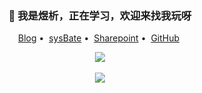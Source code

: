 <h3 align="center">👋 我是煜析，正在学习，欢迎来找我玩呀</h3>

<p align="center">
<!--<a href="https://0.0.0.0/">Personal Page</a>&nbsp;•&nbsp;-->
<a href="https://0.0.0.0/">Blog</a>&nbsp;•&nbsp;
<a href="https://0.0.0.0/">sysBate</a>&nbsp;•&nbsp;
<a href="https://0.0.0.0/">Sharepoint</a>&nbsp;•&nbsp;
<a href="https://github.com/yuxi3355">GitHub</a>&nbsp;
</p>

<p align="center">
  <a href="https://github.com/yuxi3355">
    <img align="center" src="https://github-readme-stats.vercel.app/api?username=fly3949&show_icons=true&layout=compact&count_private=true&hide_title=true&theme=default">
    <br><br>
    <img align="center" src="https://github-readme-stats.vercel.app/api/top-langs/?username=fly3949&layout=compact&count_private=true&theme=default">
  </a>
</p>
